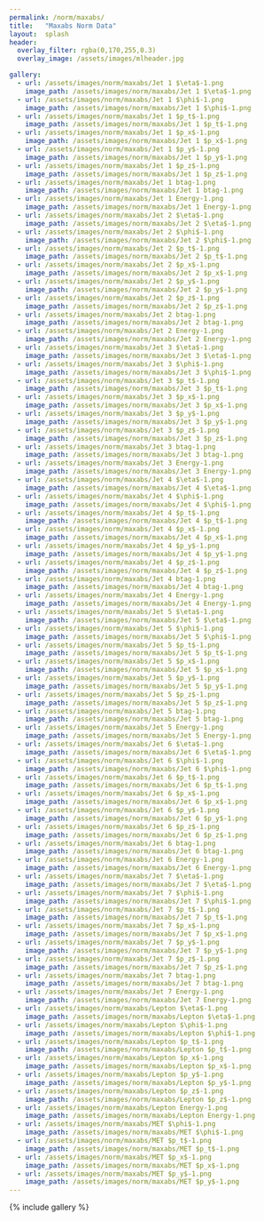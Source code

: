 ```yaml
---
permalink: /norm/maxabs/
title:   "Maxabs Norm Data"
layout:  splash
header:
  overlay_filter: rgba(0,170,255,0.3)
  overlay_image: /assets/images/mlheader.jpg

gallery:
  - url: /assets/images/norm/maxabs/Jet 1 $\eta$-1.png
    image_path: /assets/images/norm/maxabs/Jet 1 $\eta$-1.png
  - url: /assets/images/norm/maxabs/Jet 1 $\phi$-1.png
    image_path: /assets/images/norm/maxabs/Jet 1 $\phi$-1.png
  - url: /assets/images/norm/maxabs/Jet 1 $p_t$-1.png
    image_path: /assets/images/norm/maxabs/Jet 1 $p_t$-1.png
  - url: /assets/images/norm/maxabs/Jet 1 $p_x$-1.png
    image_path: /assets/images/norm/maxabs/Jet 1 $p_x$-1.png
  - url: /assets/images/norm/maxabs/Jet 1 $p_y$-1.png
    image_path: /assets/images/norm/maxabs/Jet 1 $p_y$-1.png
  - url: /assets/images/norm/maxabs/Jet 1 $p_z$-1.png
    image_path: /assets/images/norm/maxabs/Jet 1 $p_z$-1.png
  - url: /assets/images/norm/maxabs/Jet 1 btag-1.png
    image_path: /assets/images/norm/maxabs/Jet 1 btag-1.png
  - url: /assets/images/norm/maxabs/Jet 1 Energy-1.png
    image_path: /assets/images/norm/maxabs/Jet 1 Energy-1.png
  - url: /assets/images/norm/maxabs/Jet 2 $\eta$-1.png
    image_path: /assets/images/norm/maxabs/Jet 2 $\eta$-1.png
  - url: /assets/images/norm/maxabs/Jet 2 $\phi$-1.png
    image_path: /assets/images/norm/maxabs/Jet 2 $\phi$-1.png
  - url: /assets/images/norm/maxabs/Jet 2 $p_t$-1.png
    image_path: /assets/images/norm/maxabs/Jet 2 $p_t$-1.png
  - url: /assets/images/norm/maxabs/Jet 2 $p_x$-1.png
    image_path: /assets/images/norm/maxabs/Jet 2 $p_x$-1.png
  - url: /assets/images/norm/maxabs/Jet 2 $p_y$-1.png
    image_path: /assets/images/norm/maxabs/Jet 2 $p_y$-1.png
  - url: /assets/images/norm/maxabs/Jet 2 $p_z$-1.png
    image_path: /assets/images/norm/maxabs/Jet 2 $p_z$-1.png
  - url: /assets/images/norm/maxabs/Jet 2 btag-1.png
    image_path: /assets/images/norm/maxabs/Jet 2 btag-1.png
  - url: /assets/images/norm/maxabs/Jet 2 Energy-1.png
    image_path: /assets/images/norm/maxabs/Jet 2 Energy-1.png
  - url: /assets/images/norm/maxabs/Jet 3 $\eta$-1.png
    image_path: /assets/images/norm/maxabs/Jet 3 $\eta$-1.png
  - url: /assets/images/norm/maxabs/Jet 3 $\phi$-1.png
    image_path: /assets/images/norm/maxabs/Jet 3 $\phi$-1.png
  - url: /assets/images/norm/maxabs/Jet 3 $p_t$-1.png
    image_path: /assets/images/norm/maxabs/Jet 3 $p_t$-1.png
  - url: /assets/images/norm/maxabs/Jet 3 $p_x$-1.png
    image_path: /assets/images/norm/maxabs/Jet 3 $p_x$-1.png
  - url: /assets/images/norm/maxabs/Jet 3 $p_y$-1.png
    image_path: /assets/images/norm/maxabs/Jet 3 $p_y$-1.png
  - url: /assets/images/norm/maxabs/Jet 3 $p_z$-1.png
    image_path: /assets/images/norm/maxabs/Jet 3 $p_z$-1.png
  - url: /assets/images/norm/maxabs/Jet 3 btag-1.png
    image_path: /assets/images/norm/maxabs/Jet 3 btag-1.png
  - url: /assets/images/norm/maxabs/Jet 3 Energy-1.png
    image_path: /assets/images/norm/maxabs/Jet 3 Energy-1.png
  - url: /assets/images/norm/maxabs/Jet 4 $\eta$-1.png
    image_path: /assets/images/norm/maxabs/Jet 4 $\eta$-1.png
  - url: /assets/images/norm/maxabs/Jet 4 $\phi$-1.png
    image_path: /assets/images/norm/maxabs/Jet 4 $\phi$-1.png
  - url: /assets/images/norm/maxabs/Jet 4 $p_t$-1.png
    image_path: /assets/images/norm/maxabs/Jet 4 $p_t$-1.png
  - url: /assets/images/norm/maxabs/Jet 4 $p_x$-1.png
    image_path: /assets/images/norm/maxabs/Jet 4 $p_x$-1.png
  - url: /assets/images/norm/maxabs/Jet 4 $p_y$-1.png
    image_path: /assets/images/norm/maxabs/Jet 4 $p_y$-1.png
  - url: /assets/images/norm/maxabs/Jet 4 $p_z$-1.png
    image_path: /assets/images/norm/maxabs/Jet 4 $p_z$-1.png
  - url: /assets/images/norm/maxabs/Jet 4 btag-1.png
    image_path: /assets/images/norm/maxabs/Jet 4 btag-1.png
  - url: /assets/images/norm/maxabs/Jet 4 Energy-1.png
    image_path: /assets/images/norm/maxabs/Jet 4 Energy-1.png
  - url: /assets/images/norm/maxabs/Jet 5 $\eta$-1.png
    image_path: /assets/images/norm/maxabs/Jet 5 $\eta$-1.png
  - url: /assets/images/norm/maxabs/Jet 5 $\phi$-1.png
    image_path: /assets/images/norm/maxabs/Jet 5 $\phi$-1.png
  - url: /assets/images/norm/maxabs/Jet 5 $p_t$-1.png
    image_path: /assets/images/norm/maxabs/Jet 5 $p_t$-1.png
  - url: /assets/images/norm/maxabs/Jet 5 $p_x$-1.png
    image_path: /assets/images/norm/maxabs/Jet 5 $p_x$-1.png
  - url: /assets/images/norm/maxabs/Jet 5 $p_y$-1.png
    image_path: /assets/images/norm/maxabs/Jet 5 $p_y$-1.png
  - url: /assets/images/norm/maxabs/Jet 5 $p_z$-1.png
    image_path: /assets/images/norm/maxabs/Jet 5 $p_z$-1.png
  - url: /assets/images/norm/maxabs/Jet 5 btag-1.png
    image_path: /assets/images/norm/maxabs/Jet 5 btag-1.png
  - url: /assets/images/norm/maxabs/Jet 5 Energy-1.png
    image_path: /assets/images/norm/maxabs/Jet 5 Energy-1.png
  - url: /assets/images/norm/maxabs/Jet 6 $\eta$-1.png
    image_path: /assets/images/norm/maxabs/Jet 6 $\eta$-1.png
  - url: /assets/images/norm/maxabs/Jet 6 $\phi$-1.png
    image_path: /assets/images/norm/maxabs/Jet 6 $\phi$-1.png
  - url: /assets/images/norm/maxabs/Jet 6 $p_t$-1.png
    image_path: /assets/images/norm/maxabs/Jet 6 $p_t$-1.png
  - url: /assets/images/norm/maxabs/Jet 6 $p_x$-1.png
    image_path: /assets/images/norm/maxabs/Jet 6 $p_x$-1.png
  - url: /assets/images/norm/maxabs/Jet 6 $p_y$-1.png
    image_path: /assets/images/norm/maxabs/Jet 6 $p_y$-1.png
  - url: /assets/images/norm/maxabs/Jet 6 $p_z$-1.png
    image_path: /assets/images/norm/maxabs/Jet 6 $p_z$-1.png
  - url: /assets/images/norm/maxabs/Jet 6 btag-1.png
    image_path: /assets/images/norm/maxabs/Jet 6 btag-1.png
  - url: /assets/images/norm/maxabs/Jet 6 Energy-1.png
    image_path: /assets/images/norm/maxabs/Jet 6 Energy-1.png
  - url: /assets/images/norm/maxabs/Jet 7 $\eta$-1.png
    image_path: /assets/images/norm/maxabs/Jet 7 $\eta$-1.png
  - url: /assets/images/norm/maxabs/Jet 7 $\phi$-1.png
    image_path: /assets/images/norm/maxabs/Jet 7 $\phi$-1.png
  - url: /assets/images/norm/maxabs/Jet 7 $p_t$-1.png
    image_path: /assets/images/norm/maxabs/Jet 7 $p_t$-1.png
  - url: /assets/images/norm/maxabs/Jet 7 $p_x$-1.png
    image_path: /assets/images/norm/maxabs/Jet 7 $p_x$-1.png
  - url: /assets/images/norm/maxabs/Jet 7 $p_y$-1.png
    image_path: /assets/images/norm/maxabs/Jet 7 $p_y$-1.png
  - url: /assets/images/norm/maxabs/Jet 7 $p_z$-1.png
    image_path: /assets/images/norm/maxabs/Jet 7 $p_z$-1.png
  - url: /assets/images/norm/maxabs/Jet 7 btag-1.png
    image_path: /assets/images/norm/maxabs/Jet 7 btag-1.png
  - url: /assets/images/norm/maxabs/Jet 7 Energy-1.png
    image_path: /assets/images/norm/maxabs/Jet 7 Energy-1.png
  - url: /assets/images/norm/maxabs/Lepton $\eta$-1.png
    image_path: /assets/images/norm/maxabs/Lepton $\eta$-1.png
  - url: /assets/images/norm/maxabs/Lepton $\phi$-1.png
    image_path: /assets/images/norm/maxabs/Lepton $\phi$-1.png
  - url: /assets/images/norm/maxabs/Lepton $p_t$-1.png
    image_path: /assets/images/norm/maxabs/Lepton $p_t$-1.png
  - url: /assets/images/norm/maxabs/Lepton $p_x$-1.png
    image_path: /assets/images/norm/maxabs/Lepton $p_x$-1.png
  - url: /assets/images/norm/maxabs/Lepton $p_y$-1.png
    image_path: /assets/images/norm/maxabs/Lepton $p_y$-1.png
  - url: /assets/images/norm/maxabs/Lepton $p_z$-1.png
    image_path: /assets/images/norm/maxabs/Lepton $p_z$-1.png
  - url: /assets/images/norm/maxabs/Lepton Energy-1.png
    image_path: /assets/images/norm/maxabs/Lepton Energy-1.png
  - url: /assets/images/norm/maxabs/MET $\phi$-1.png
    image_path: /assets/images/norm/maxabs/MET $\phi$-1.png
  - url: /assets/images/norm/maxabs/MET $p_t$-1.png
    image_path: /assets/images/norm/maxabs/MET $p_t$-1.png
  - url: /assets/images/norm/maxabs/MET $p_x$-1.png
    image_path: /assets/images/norm/maxabs/MET $p_x$-1.png
  - url: /assets/images/norm/maxabs/MET $p_y$-1.png
    image_path: /assets/images/norm/maxabs/MET $p_y$-1.png
---
```


{% include gallery %}
